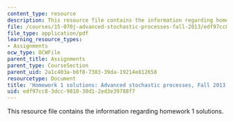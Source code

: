 ```yaml
---
content_type: resource
description: This resource file contains the information regarding homework 1 solutions.
file: /courses/15-070j-advanced-stochastic-processes-fall-2013/edf97cc83dcc981030d12ed3e39788f7_MIT15_070JF13_Pset1_Sol.pdf
file_type: application/pdf
learning_resource_types:
- Assignments
ocw_type: OCWFile
parent_title: Assignments
parent_type: CourseSection
parent_uid: 2a1c403a-b6f8-7383-39da-19214e812658
resourcetype: Document
title: 'Homework 1 solutions: Advanced stochastic processes, Fall 2013'
uid: edf97cc8-3dcc-9810-30d1-2ed3e39788f7
---
```

This resource file contains the information regarding homework 1 solutions.

